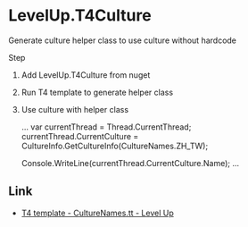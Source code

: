 # LevelUp.T4Culture
Generate culture helper class to use culture without hardcode  

Step  
1. Add LevelUp.T4Culture from nuget  
2. Run T4 template to generate helper class  
3. Use culture with helper class

    ...
    var currentThread = Thread.CurrentThread;
    currentThread.CurrentCulture = CultureInfo.GetCultureInfo(CultureNames.ZH_TW);
    
    Console.WriteLine(currentThread.CurrentCulture.Name);
    ...

Link
----
* [T4 template - CultureNames.tt - Level Up](http://larrynung.github.io/2016/03/08/t4-template-culturenames-dot-tt/)

